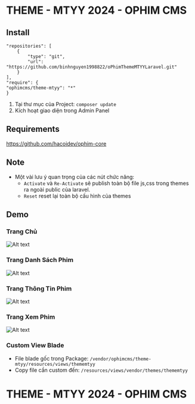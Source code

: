 # THEME - MTYY 2024 - OPHIM CMS

## Install

    "repositories": [
        {
            "type": "git",
            "url": "https://github.com/binhnguyen1998822/oPhimThemeMTYYLaravel.git"
        }
    ],
    "require": {
    "ophimcms/theme-mtyy": "*"
    }
1. Tại thư mục của Project: `composer update`
2. Kích hoạt giao diện trong Admin Panel
## Requirements
https://github.com/hacoidev/ophim-core
## Note
- Một vài lưu ý quan trọng của các nút chức năng:
    + `Activate` và `Re-Activate` sẽ publish toàn bộ file js,css trong themes ra ngoài public của laravel.
    + `Reset` reset lại toàn bộ cấu hình của themes
## Demo
### Trang Chủ
![Alt text](https://i.ibb.co/YbNYS6j/home.png "Home Page")

### Trang Danh Sách Phim

![Alt text](https://i.ibb.co/zHvKYNS/category.png "Catalog Page")

### Trang Thông Tin Phim

![Alt text](https://i.ibb.co/crwNVLy/image.png "Info Page")

### Trang Xem Phim

![Alt text](https://i.ibb.co/HKHBbfd/image.png "Episode Page")

### Custom View Blade
- File blade gốc trong Package: `/vendor/ophimcms/theme-mtyy/resources/views/thememtyy`
- Copy file cần custom đến: `/resources/views/vendor/themes/thememtyy`
# THEME - MTYY 2024 - OPHIM CMS

